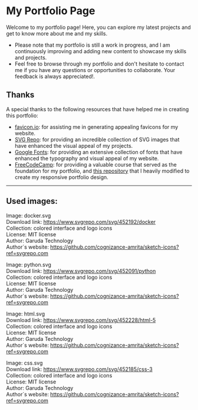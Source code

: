 # My Portfolio Page

Welcome to my portfolio page! Here, you can explore my latest projects and get to know more about me and my skills.
- Please note that my portfolio is still a work in progress, and I am continuously improving and adding new content to showcase my skills and projects.
- Feel free to browse through my portfolio and don't hesitate to contact me if you have any questions or opportunities to collaborate. Your feedback is always appreciated!.

## Thanks

A special thanks to the following resources that have helped me in creating this portfolio:

- [favicon.io](https://favicon.io/): for assisting me in generating appealing favicons for my website.
- [SVG Repo](https://www.svgrepo.com/): for providing an incredible collection of SVG images that have enhanced the visual appeal of my projects.
- [Google Fonts](https://fonts.google.com/): for providing an extensive collection of fonts that have enhanced the typography and visual appeal of my website.
- [FreeCodeCamp](https://www.freecodecamp.org/): for providing a valuable course that served as the foundation for my portfolio, and [this repository](https://github.com/estefaniacn/portafolio-adaptable-bootstrap) that I heavily modified to create my responsive portfolio design.

---

## Used images:

Image: docker.svg<br/>
Download link: https://www.svgrepo.com/svg/452192/docker<br/>
Collection: colored interface and logo icons<br/>
License: MIT license<br/>
Author: Garuda Technology<br/>
Author´s website: https://github.com/cognizance-amrita/sketch-icons?ref=svgrepo.com<br/>

Image: python.svg<br/>
Download link: https://www.svgrepo.com/svg/452091/python<br/>
Collection: colored interface and logo icons<br/>
License: MIT license<br/>
Author: Garuda Technology<br/>
Author´s website: https://github.com/cognizance-amrita/sketch-icons?ref=svgrepo.com<br/>

Image: html.svg<br/>
Download link: https://www.svgrepo.com/svg/452228/html-5<br/>
Collection: colored interface and logo icons<br/>
License: MIT license<br/>
Author: Garuda Technology<br/>
Author´s website: https://github.com/cognizance-amrita/sketch-icons?ref=svgrepo.com<br/>

Image: css.svg<br/>
Download link: https://www.svgrepo.com/svg/452185/css-3<br/>
Collection: colored interface and logo icons<br/>
License: MIT license<br/>
Author: Garuda Technology<br/>
Author´s website: https://github.com/cognizance-amrita/sketch-icons?ref=svgrepo.com<br/>

